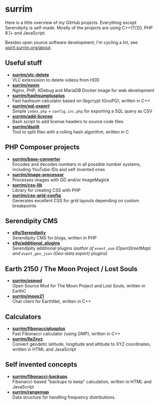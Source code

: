 # surrim

Here is a little overview of my GitHub projects. Everything except Serendipity is self-made. Mostly of the projects are using C++17/20, PHP 8.1+ and JavaScript.

Besides open source software development, I'm cycling a lot, see [spirit.surrim.org/about](https://spirit.surrim.org/about).

## Useful stuff
- **[surrim/vlc-delete](https://github.com/surrim/vlc-delete)**  
  VLC extensision to delete videos from HDD
- **[surrim/npxm](https://github.com/surrim/npxm)**  
  Nginx, PHP, XDebug and MariaDB Docker image for web development
- **[surrim/hashsumplusplus](https://github.com/surrim/hashsumplusplus)**  
  Fast hashsum calculator based on libgcrypt (GnuPG), written in C++
- **[surrim/sql-export](https://github.com/surrim/sql-export)**  
  Simple `index.php` + `config.inc.php` for exporting a SQL query as CSV
- **[surrim/add-license](https://github.com/surrim/add-license)**  
  Bash script to add license headers to source code files
- **[surrim/dsplit](https://github.com/surrim/dsplit)**  
  Tool to split files with a rolling hash algorithm, written in C

## PHP Composer projects
- **[surrim/base-converter](https://github.com/surrim/base-converter)**  
  Encodes and decodes numbers in all possible number systems, including YouTube-IDs and self invented ones
- **[surrim/image-processor](https://github.com/surrim/image-processor)**  
  Processes images with GD and/or ImageMagick
- **[surrim/css-lib](https://github.com/surrim/css-lib)**  
  Library for creating CSS with PHP
- **[surrim/css-grid-config](https://github.com/surrim/css-grid-config)**  
  Generates excellent CSS for grid layouts depending on custom breakpoints

## Serendipity CMS
- **[s9y/Serendipity](https://github.com/surrim/Serendipity)**  
  Serendipity CMS for blogs, written in PHP
- **[s9y/additional_plugins](https://github.com/surrim/additional_plugins)**  
  Serendipity additional plugins (_author of `event_osm` (OpenStreetMap) and `event_geo_json` (Geo-data export) plugins_)

## Earth 2150 / The Moon Project / Lost Souls
- **[surrim/osmod](https://github.com/surrim/osmod)**  
  Open Source Mod for The Moon Project and Lost Souls, written in EarthC
- **[surrim/moos21](https://github.com/surrim/moos21)**  
  Chat client for EarthNet, written in C++

## Calculators
- **[surrim/fibonacciplusplus](https://github.com/surrim/fibonacciplusplus)**  
  Fast Fibonacci calculator (using GMP), written in C++
- **[surrim/lla2xyz](https://github.com/surrim/lla2xyz)**  
  Convert geodetic latitude, longitude and altitude to XYZ coordinates, written in HTML and JavaScript

## Self invented concepts
- **[surrim/fibonacci-backups](https://github.com/surrim/fibonacci-backups)**  
  Fibonacci-based "backups to keep" calculation, written in HTML and JavaScript
- **[surrim/rangemap](https://github.com/surrim/rangemap)**  
  Data structure for handling frequency distributions.
